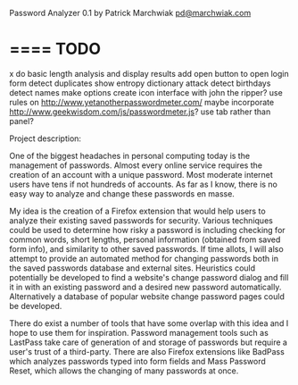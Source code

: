 Password Analyzer 0.1 by Patrick Marchwiak <pd@marchwiak.com>

====
TODO
====
x do basic length analysis and display results
add open button to open login form
detect duplicates
show entropy
dictionary attack
detect birthdays
detect names
make options
create icon
interface with john the ripper?
use rules on http://www.yetanotherpasswordmeter.com/
maybe incorporate http://www.geekwisdom.com/js/passwordmeter.js?
use tab rather than panel?

Project description:

One of the biggest headaches in personal computing today is the
management of passwords. Almost every online service requires the
creation of an account with a unique password. Most moderate internet
users have tens if not hundreds of accounts. As far as I know, there
is no easy way to analyze and change these passwords en masse.

My idea is the creation of a Firefox extension that would help users
to analyze their existing saved passwords for security. Various
techniques could be used to determine how risky a password is
including checking for common words, short lengths, personal
information (obtained from saved form info), and similarity to other
saved passwords. If time allots, I will also attempt to provide an
automated method for changing passwords both in the saved passwords
database and external sites. Heuristics could potentially be developed
to find a website's change password dialog and fill it in with an
existing password and a desired new password automatically.
Alternatively a database of popular website change password pages
could be developed.

There do exist a number of tools that have some overlap with this idea
and I hope to use them for inspiration. Password management tools such
as LastPass take care of generation of and storage of passwords but
require a user's trust of a third-party. There are also Firefox
extensions like BadPass which analyzes passwords typed into form
fields and Mass Password Reset, which allows the changing of many
passwords at once.  
